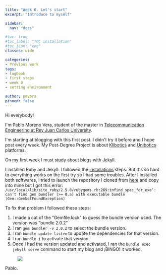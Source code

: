 ```yaml
---
title: "Week 0. Let's start"
excerpt: "Introduce to myself"

sidebar:
  nav: "docs"

#toc: true
#toc_label: "TOC installation"
#toc_icon: "cog"
classes: wide

categories:
- Previous work
tags:
- logbook
- first steps
- week 0
- setting environment

author: pmvera
pinned: false
---
```


Hi everybody!

I'm Pablo Moreno Vera, student of the master in [Telecommunication Engineering at
Rey Juan Carlos University](https://www.urjc.es/estudios/master/872-ingenieria-de-telecomunicacion).

I'm starting at blogging with this first post. I didn't try it before and I hope post every week.
My Post-Degree Project is about [Klibotics](https://kibotics.org/) and [Unibotics](https://unibotics.org/) platforms.

On my first week I must study about blogs with Jekyll.

I installed Ruby and Jekyll: I followed the [installations](https://github.com/RoboticsLabURJC/2019-tfm-ignacio-arranz/tree/master/docs_template) steps. But It's
so hard to everything works on the first try so I had some troubles. After I installed both softwares, I tried to launch the repository I cloned from [here](https://github.com/RoboticsLabURJC/2019-tfm-ignacio-arranz/tree/master/docs_template)
and copy into mine but I got this error: `/usr/local/lib/site_ruby/2.5.0/rubygems.rb:289:infind_spec_for_exe’: can’t find gem bundler (>= 0.a) with executable bundle (Gem::GemNotFoundException)`

To fix that problem I followed these steps:
1. I made a cat of the "Gemfile.lock" to guess the bundle version used. The version was "bundle 2.0.2"
2. I ran `gem bundler -v 2.0.2` to select the bundle version.
3. I ran `bundle update listen` to update the dependencies for that version.
4. I ran `bundle i` to activate that version.
5. Once I had the version updated and activated, I ran the `bundle exec jekyll serve` command to start my blog and ¡BINGO! it worked.

<figure>
	<a href=""><img src="2019-tfm-pablo-moreno/assets/images/posts/start-the-adventure.jpeg"></a>
	<!-- <figcaption>.</figcaption> -->
</figure>


Pablo.
